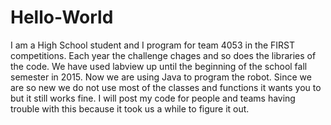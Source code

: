 # Hello-World

I am a High School student and I program for team 4053 in the FIRST competitions. Each year the challenge chages and so does the libraries of the code. We have used labview up until the beginning of the school fall semester in 2015. Now we are using Java to program the robot. Since we are so new we do not use most of the classes and functions it wants you to but it still works fine. I will post my code for people and teams having trouble with this because it took us a while to figure it out.

